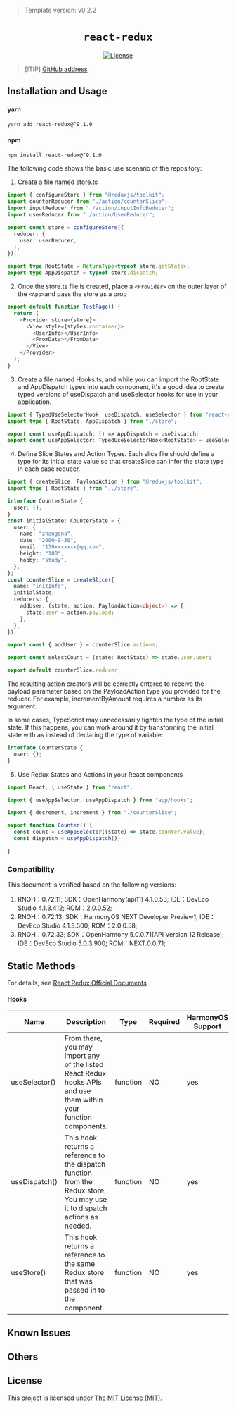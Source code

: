 > Template version: v0.2.2

<p align="center">
  <h1 align="center"> <code>react-redux</code> </h1>
</p>
<p align="center">
    <a href="https://github.com/reduxjs/react-redux/blob/master/LICENSE.md">
        <img src="https://img.shields.io/badge/license-MIT-green.svg" alt="License" />
    </a>
</p>

> [!TIP] [GitHub address](https://github.com/reduxjs/react-redux?tab=readme-ov-file)

## Installation and Usage

#### **yarn**

```bash
yarn add react-redux@^9.1.0
```

#### **npm**

```bash
npm install react-redux@^9.1.0
```

<!-- tabs:end -->

The following code shows the basic use scenario of the repository:

1. Create a file named store.ts

```ts
import { configureStore } from "@reduxjs/toolkit";
import counterReducer from "./action/counterSlice";
import inputReducer from "./action/inputInfoReducer";
import userReducer from "./action/UserReducer";

export const store = configureStore({
  reducer: {
    user: userReducer,
  },
});

export type RootState = ReturnType<typeof store.getState>;
export type AppDispatch = typeof store.dispatch;
```

2. Once the store.ts file is created, place a <code>&lt;Provider&gt;</code> on the outer layer of the <code>&lt;App&gt;</code>and pass the store as a prop

```ts
export default function TestPage() {
  return (
    <Provider store={store}>
      <View style={styles.container}>
        <UserInfo></UserInfo>
        <FromData></FromData>
      </View>
    </Provider>
  );
}
```

3. Create a file named Hooks.ts, and while you can import the RootState and AppDispatch types into each component, it's a good idea to create typed versions of useDispatch and useSelector hooks for use in your application.

```ts
import { TypedUseSelectorHook, useDispatch, useSelector } from "react-redux";
import type { RootState, AppDispatch } from "./store";

export const useAppDispatch: () => AppDispatch = useDispatch;
export const useAppSelector: TypedUseSelectorHook<RootState> = useSelector;
```

4. Define Slice States and Action Types. Each slice file should define a type for its initial state value so that createSlice can infer the state type in each case reducer.

```ts
import { createSlice, PayloadAction } from "@reduxjs/toolkit";
import type { RootState } from "../store";

interface CounterState {
  user: {};
}
const initialState: CounterState = {
  user: {
    name: "zhangsna",
    date: "2000-9-30",
    email: "130xxxxxxx@qq.com",
    height: "180",
    hobby: "study",
  },
};
const counterSlice = createSlice({
  name: "initInfo",
  initialState,
  reducers: {
    addUser: (state, action: PayloadAction<object>) => {
      state.user = action.payload;
    },
  },
});

export const { addUser } = counterSlice.actions;

export const selectCount = (state: RootState) => state.user.user;

export default counterSlice.reducer;
```

The resulting action creators will be correctly entered to receive the payload parameter based on the PayloadAction<T> type you provided for the reducer. For example, incrementByAmount requires a number as its argument.

In some cases, TypeScript may unnecessarily tighten the type of the initial state. If this happens, you can work around it by transforming the initial state with as instead of declaring the type of variable:

```ts
interface CounterState {
  user: {};
}
```

5. Use Redux States and Actions in your React components

```ts
import React, { useState } from "react";

import { useAppSelector, useAppDispatch } from "app/hooks";

import { decrement, increment } from "./counterSlice";

export function Counter() {
  const count = useAppSelector((state) => state.counter.value);
  const dispatch = useAppDispatch();

}
```

### Compatibility

This document is verified based on the following versions:

1. RNOH：0.72.11;
   SDK：OpenHarmony(api11) 4.1.0.53;
   IDE：DevEco Studio 4.1.3.412;
   ROM：2.0.0.52;
2. RNOH：0.72.13;
   SDK：HarmonyOS NEXT Developer Preview1;
   IDE：DevEco Studio 4.1.3.500;
   ROM：2.0.0.58;
3. RNOH：0.72.33; SDK：OpenHarmony 5.0.0.71(API Version 12 Release); IDE：DevEco Studio 5.0.3.900; ROM：NEXT.0.0.71;

## Static Methods

For details, see [React Redux Official Documents](https://cn.react-redux.js.org/introduction/getting-started)

#### **Hooks**

| Name          | Description                                                                                                                | Type     | Required | HarmonyOS Support |
| ------------- | -------------------------------------------------------------------------------------------------------------------------- | -------- | -------- | ----------------- |
| useSelector() | From there, you may import any of the listed React Redux hooks APIs and use them within your function components.          | function | NO       | yes               |
| useDispatch() | This hook returns a reference to the dispatch function from the Redux store. You may use it to dispatch actions as needed. | function | NO       | yes               |
| useStore()    | This hook returns a reference to the same Redux store that was passed in to the <Provider> component.                      | function | NO       | yes               |

## Known Issues

## Others

## License

This project is licensed under [The MIT License (MIT)](https://github.com/reduxjs/react-redux/blob/master/LICENSE.md).
